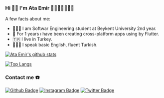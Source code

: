 ### Hi 👋🏻 I'm Ata Emir 👨🏻‍💻💙📱🇹🇷

A few facts about me:
-  👨🏻‍💻 I am Softwar Engineering student at Beykent University 2nd year.
-  🥰 For 1 years ı have been creating cross-platform apps using by Flutter.
-  🇹🇷 I live in Turkey.
-  🙎🏻‍♂️ I speak basic English, fluent Turkish.



[![Ata Emir's github stats](https://github-readme-stats.vercel.app/api?username=aekaba&theme=tokyonight)](https://github.com/aekaba/github-readme-stats)

[![Top Langs](https://github-readme-stats.vercel.app/api/top-langs/?username=aekaba&theme=tokyonight)](https://github.com/aekaba/github-readme-stats)

### Contact me   ☎️

[![Github Badge](https://img.shields.io/badge/-Github-000?style=quare&labelColor=000&logo=Github&logoColor=white&link=link)](https://github.com/aekaba) 
[![Instagram Badge](https://img.shields.io/badge/-Instagram-C13584?style=flat-quare&labelColor=C13584&logo=instagram&logoColor=white&link=link)](https://www.instagram.com/ataemirkaba/) 
[![Twitter Badge](https://img.shields.io/badge/-Twitter-blue?style=flat-quare&labelColor=blue&logo=twitter&logoColor=white&link=link)](https://twitter.com/ae_kaba) 

